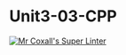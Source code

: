# Unit3-03-CPP
[![Mr Coxall's Super Linter](https://github.com/ICS3U-Programming-NoahS/Unit3-03-CPP/workflows/Mr%20Coxall's%20Super%20Linter/badge.svg)](https://github.com/ICS3U-Programming-NoahS/Unit3-03-CPP/actions/)
